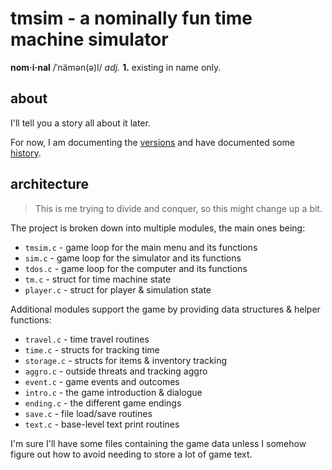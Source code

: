 # tmsim - a nominally fun time machine simulator

**nom·i·nal** /ˈnämən(ə)l/ *adj.* **1.** existing in name only.

## about

I'll tell you a story all about it later.

For now, I am documenting the [versions](./VERSIONS.md) and have documented some [history](./HISTORY.md).

## architecture

> This is me trying to divide and conquer, so this might change up a bit.

The project is broken down into multiple modules, the main ones being:

- `tmsim.c`   - game loop for the main menu and its functions
- `sim.c`     - game loop for the simulator and its functions
- `tdos.c`    - game loop for the computer and its functions
- `tm.c`      - struct for time machine state
- `player.c`  - struct for player & simulation state

Additional modules support the game by providing data structures & helper functions:

- `travel.c`  - time travel routines
- `time.c`    - structs for tracking time
- `storage.c` - structs for items & inventory tracking
- `aggro.c`   - outside threats and tracking aggro
- `event.c`   - game events and outcomes
- `intro.c`   - the game introduction & dialogue
- `ending.c`  - the different game endings
- `save.c`    - file load/save routines
- `text.c`    - base-level text print routines

I'm sure I'll have some files containing the game data unless I somehow figure out how to avoid needing to store a lot of game text.
